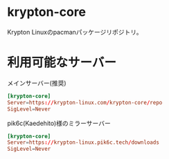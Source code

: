 # krypton-core

Krypton Linuxのpacmanパッケージリポジトリ。

# 利用可能なサーバー

メインサーバー(推奨)

```pacman.conf
[krypton-core]
Server=https://krypton-linux.com/krypton-core/repo
SigLevel=Never
```

pik6c(Kaedehito)様のミラーサーバー

```pacman.conf
[krypton-core]
Server=https://krypton-linux.pik6c.tech/downloads
SigLevel=Never
```
